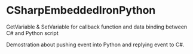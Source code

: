 # CSharpEmbeddedIronPython
GetVariable & SetVariable for callback function and data binding between C# and Python script

Demostration about pushing event into Python and replying event to C#.
